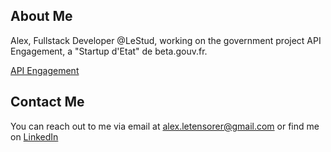 ## About Me
Alex, Fullstack Developer @LeStud, working on the government project API Engagement, a "Startup d'Etat" de beta.gouv.fr.

[API Engagement](https://api-engagement.beta.gouv.fr/)

## Contact Me
You can reach out to me via email at alex.letensorer@gmail.com or find me on [LinkedIn](https://www.linkedin.com/in/alexandretensorer/)

